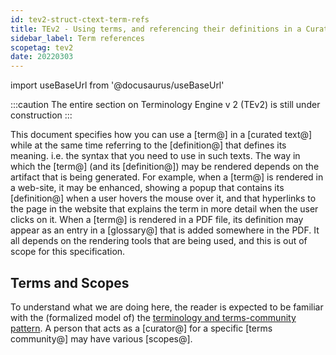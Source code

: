 ```yaml
---
id: tev2-struct-ctext-term-refs
title: TEv2 - Using terms, and referencing their definitions in a Curated Text
sidebar_label: Term references
scopetag: tev2
date: 20220303
---
```


import useBaseUrl from '@docusaurus/useBaseUrl'

:::caution
The entire section on Terminology Engine v 2 (TEv2) is still under construction
:::

This document specifies how you can use a [term@] in a [curated text@] while at the same time referring to the [definition@] that defines its meaning. i.e. the syntax that you need to use in such texts. The way in which the [term@] (and its [definition@]) may be rendered depends on the artifact that is being generated. For example, when a [term@] is rendered in a web-site, it may be enhanced, showing a popup that contains its [definition@] when a user hovers the mouse over it, and that hyperlinks to the page in the website that explains the term in more detail when the user clicks on it. When a [term@] is rendered in a PDF file, its definition may appear as an entry in a [glossary@] that is added somewhere in the PDF. It all depends on the rendering tools that are being used, and this is out of scope for this specification.

## Terms and Scopes

To understand what we are doing here, the reader is expected to be familiar with the (formalized model of) the [terminology and terms-community pattern](/docs/terms/pattern-terminology#formalized-model). A person that acts as a [curator@] for a specific [terms community@] may have various [scopes@].
